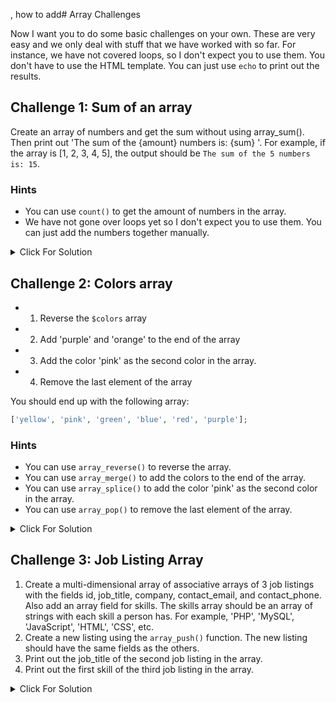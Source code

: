 , how to add# Array Challenges

Now I want you to do some basic challenges on your own. These are very easy and we only deal with stuff that we have worked with so far. For instance, we have not covered loops, so I don't expect you to use them. You don't have to use the HTML template. You can just use `echo` to print out the results.

## Challenge 1: Sum of an array

Create an array of numbers and get the sum without using array_sum(). Then print out 'The sum of the {amount} numbers is: {sum} '. For example, if the array is [1, 2, 3, 4, 5], the output should be `The sum of the 5 numbers is: 15`.

### Hints

- You can use `count()` to get the amount of numbers in the array.
- We have not gone over loops yet so I don't expect you to use them. You can just add the numbers together manually.

<details>
  <summary>Click For Solution</summary>

```php
$numbers = [1, 2, 3, 4, 5];

// 1. add the numbers together
$sum = $numbers[0] + $numbers[1] + $numbers[2] + $numbers[3] + $numbers[4];

// 2. Get the amount of numbers in the array
$count = count($numbers);

// 3. Print out the string
echo 'The sum of the ' . $count . ' numbers is: ' . $sum;
```

</details>

## Challenge 2: Colors array

- 1. Reverse the `$colors` array
- 2. Add 'purple' and 'orange' to the end of the array
- 3. Add the color 'pink' as the second color in the array.
- 4. Remove the last element of the array

You should end up with the following array:

```php
['yellow', 'pink', 'green', 'blue', 'red', 'purple'];
```

### Hints

- You can use `array_reverse()` to reverse the array.
- You can use `array_merge()` to add the colors to the end of the array.
- You can use `array_splice()` to add the color 'pink' as the second color in the array.
- You can use `array_pop()` to remove the last element of the array.

<details>
  <summary>Click For Solution</summary>

```php
$colors = ['red', 'blue', 'green', 'yellow'];

// Step 1: Reverse the `$colors` array using `array_reverse()`
$colors = array_reverse($colors);

// Step 2: Add 'purple' and 'orange' to the end of the array using `array_merge()`
$colors = array_merge($colors, ['purple', 'orange']);

// Step 3: Add the color 'pink' as the second color in the array using `array_splice()`
array_splice($colors, 1, 0, 'pink');

// Step 4: Remove the last element of the array using `array_pop()`
array_pop($colors);

// Print the modified array
echo '<pre>';
print_r($colors);
echo '</pre>';
```

</details>

## Challenge 3: Job Listing Array

1. Create a multi-dimensional array of associative arrays of 3 job listings with the fields id, job_title, company, contact_email, and contact_phone. Also add an array field for skills. The skills array should be an array of strings with each skill a person has. For example, 'PHP', 'MySQL', 'JavaScript', 'HTML', 'CSS', etc.
2. Create a new listing using the `array_push()` function. The new listing should have the same fields as the others.
3. Print out the job_title of the second job listing in the array.
4. Print out the first skill of the third job listing in the array.

<details>
  <summary>Click For Solution</summary>

```php
$listings = [
  [
    'id' => 1,
    'job_title' => 'PHP Developer',
    'company' => 'ABC Company',
    'contact_email' => 'john@email.com',
    'contact_phone' => '123-456-7890',
    'skills' => ['PHP', 'MySQL', 'JavaScript', 'HTML', 'CSS']
  ],
  [
    'id' => 2,
    'job_title' => 'Web Designer',
    'company' => 'XYZ Company',
    'contact_email' => 'steph@email.com',
    'contact_phone' => '123-456-7890',
    'skills' => ['Photoshop', 'Illustrator', 'HTML', 'CSS']
  ],
  [
    'id' => 3,
    'job_title' => 'Web Developer',
    'company' => '123 Company',
    'contact_email' => 'peter@email.com',
    'contact_phone' => '123-456-7890',
    'skills' => ['Python', 'PostgreSQL', 'JavaScript', 'HTML', 'CSS']
  ]
];

// Step 2: Create a new listing using the `array_push()` function
array_push($listings, [
  'id' => 4,
  'job_title' => 'C# Developer',
  'company' => '123 Company',
  'contact_email' => 'kristen@email.com',
  'contact_phone' => '123-456-7890',
  'skills' => ['C#', 'Angular', 'JavaScript', 'HTML', 'CSS']
]);

// Step 3: Print out the job_title of the second job listing in the array
echo $listings[1]['job_title'];

echo '<br>';

// Step 4: Print out the first skill of the third job listing in the array
echo $listings[2]['skills'][0];

```

</details>
